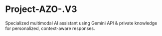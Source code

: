 # Project-AZO-.V3
Specialized multimodal AI assistant using Gemini API &amp; private knowledge for personalized, context-aware responses.
